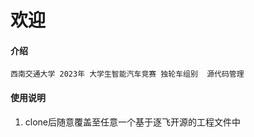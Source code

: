 # 欢迎

#### 介绍

    西南交通大学 2023年 大学生智能汽车竞赛 独轮车组别  源代码管理


#### 使用说明

1.  clone后随意覆盖至任意一个基于逐飞开源的工程文件中




